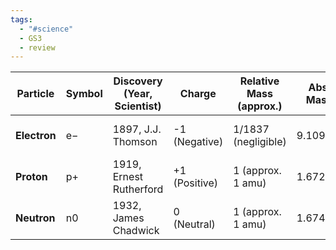 ```yaml
---
tags:
  - "#science"
  - GS3
  - review
---
```


|Particle|Symbol|Discovery (Year, Scientist)|Charge|Relative Mass (approx.)|Absolute Mass (kg)|Location in Atom|
|---|---|---|---|---|---|---|
|**Electron**|e−|1897, J.J. Thomson|-1 (Negative)|1/1837 (negligible)|9.109×10−31|Orbits the nucleus in shells/orbitals|
|**Proton**|p+|1919, Ernest Rutherford|+1 (Positive)|1 (approx. 1 amu)|1.672×10−27|Inside the nucleus|
|**Neutron**|n0|1932, James Chadwick|0 (Neutral)|1 (approx. 1 amu)|1.674×10−27|Inside the nucleus|
